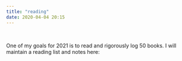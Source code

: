 ```yaml
---
title: "reading"
date: 2020-04-04 20:15
---
```

&nbsp;

One of my goals for 2021 is to read and rigorously log 50 books. I will maintain
a reading list and notes here:
